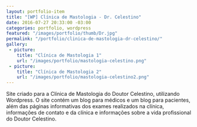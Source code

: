 ```yaml
---
layout: portfolio-item
title: "[WP] Clínica de Mastologia - Dr. Celestino"
date: 2016-07-27 20:33:00 -03:00
categories: portfolio, wordpress
featured: "/images/portfolio/thumb/Dr.jpg"
permalink: "/portfolio/clinica-de-mastologia-dr-celestino/"
gallery:
 - picture:
    title: "Clínica de Mastologia 1"
    url: "/images/portfolio/mastologia-celestino.png"
 - picture:
    title: "Clínica de Mastologia 2"
    url: "/images/portfolio/mastologia-celestino2.png"
---
```

Site criado para a Clínica de Mastologia do Doutor Celestino, utilizando Wordpress. O site contém um blog para médicos e um blog para pacientes, além das páginas informativas dos exames realizados na clínica, informações de contato e da clínica e informações sobre a vida profissional do Doutor Celestino.